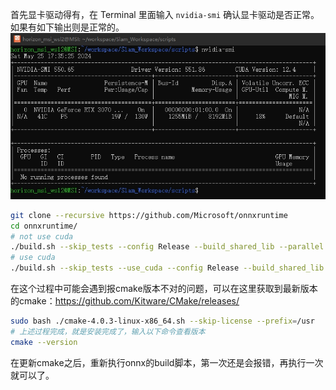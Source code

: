 首先显卡驱动得有，在 Terminal 里面输入 `nvidia-smi` 确认显卡驱动是否正常。如果有如下输出则是正常的。
![nvidia-smi](illustration/nvidia-smi.png)

```bash
git clone --recursive https://github.com/Microsoft/onnxruntime
cd onnxruntime/
# not use cuda
./build.sh --skip_tests --config Release --build_shared_lib --parallel
# use cuda
./build.sh --skip_tests --use_cuda --config Release --build_shared_lib --parallel --cuda_home /usr/local/cuda-12.5 --cudnn_home /usr/local/cuda-12.5
```

在这个过程中可能会遇到报cmake版本不对的问题，可以在这里获取到最新版本的cmake：https://github.com/Kitware/CMake/releases/

```bash
sudo bash ./cmake-4.0.3-linux-x86_64.sh --skip-license --prefix=/usr
# 上述过程完成，就是安装完成了，输入以下命令查看版本
cmake --version
```

在更新cmake之后，重新执行onnx的build脚本，第一次还是会报错，再执行一次就可以了。
